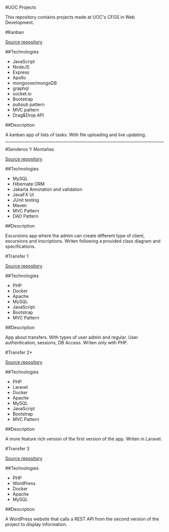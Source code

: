 #UOC Projects

This repository contains projects made at UOC's CFGS in Web Development.

#Kanban

[Source repository](https://github.com/kevinsuoc/Fullstackers-producto-4)

##Technologies

- JavaScript
- NodeJS
- Express
- Apollo
- mongoose/mongoDB
- graphql
- socket.io
- Bootstrap
- pubsub pattern
- MVC pattern
- Drag&Drop API

##Description

A kanban app of lists of tasks. With file uploading and live updating.

---

#Senderos Y Montañas

[Source repository](https://github.com/kevinsuoc/POO-BBDD)

##Technologies

- MySQL
- Hibernate ORM
- Jakarta Annotation and validation
- JavaFX UI
- JUnit testing
- Maven
- MVC Pattern
- DAO Pattern

##Description

Excursions app where the admin can create different type of client, excursions and inscriptions. Writen following a provided class diagram and specifications.

#Transfer 1

[Source repository](https://github.com/kevinsuoc/FP.064-TransfersApp/tree/main/producto%202)

##Technologies

- PHP
- Docker
- Apache
- MySQL
- JavaScript
- Bootstrap
- MVC Pattern

##Description

App about transfers. With types of user admin and regular. User authentication, sessions, DB Access. Writen only with PHP.

#Transfer 2*

[Source repository](https://github.com/kevinsuoc/FP.064-TransfersApp/tree/main/producto%203)

##Technologies

- PHP
- Laravel
- Docker
- Apache
- MySQL
- JavaScript
- Bootstrap
- MVC Pattern

##Description

A more feature rich version of the first version of the app. Writen in Laravel.

#Transfer 3

[Source repository](https://github.com/kevinsuoc/FP.064-TransfersApp/tree/main/producto%204)

##Technologies

- PHP
- WordPress
- Docker
- Apache
- MySQL

##Description

A WordPress website that calls a REST API from the second version of the project to display information. 


